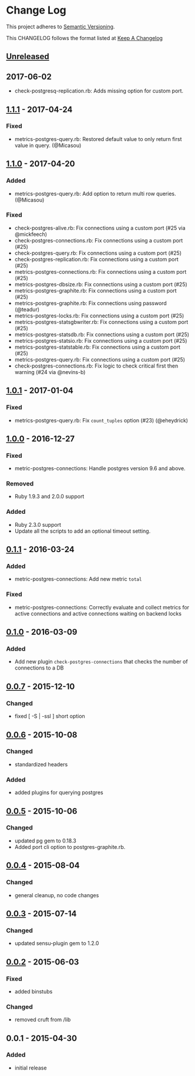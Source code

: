 # Change Log
This project adheres to [Semantic Versioning](http://semver.org/).

This CHANGELOG follows the format listed at [Keep A Changelog](http://keepachangelog.com/)

## [Unreleased]

## 2017-06-02
- check-postgresq-replication.rb: Adds missing option for custom port.

## [1.1.1] - 2017-04-24
### Fixed
- metrics-postgres-query.rb: Restored default value to only return first value in query. (@Micasou)

## [1.1.0] - 2017-04-20
### Added
- metrics-postgres-query.rb: Add option to return multi row queries. (@Micasou)

### Fixed
- check-postgres-alive.rb: Fix connections using a custom port (#25 via @mickfeech)
- check-postgres-connections.rb: Fix connections using a custom port (#25)
- check-postgres-query.rb: Fix connections using a custom port (#25)
- check-postgres-replication.rb: Fix connections using a custom port (#25)
- metrics-postgres-connections.rb: Fix connections using a custom port (#25)
- metrics-postgres-dbsize.rb: Fix connections using a custom port (#25)
- metrics-postgres-graphite.rb: Fix connections using a custom port (#25)
- metrics-postgres-graphite.rb: Fix connections using password (@teadur)
- metrics-postgres-locks.rb: Fix connections using a custom port (#25)
- metrics-postgres-statsgbwriter.rb: Fix connections using a custom port (#25)
- metrics-postgres-statsdb.rb: Fix connections using a custom port (#25)
- metrics-postgres-statsio.rb: Fix connections using a custom port (#25)
- metrics-postgres-statstable.rb: Fix connections using a custom port (#25)
- metrics-postgres-query.rb: Fix connections using a custom port (#25)
- check-postgres-connections.rb: Fix logic to check critical first then warning (#24 via @nevins-b)

## [1.0.1] - 2017-01-04
### Fixed
- metrics-postgres-query.rb: Fix `count_tuples` option (#23) (@eheydrick)

## [1.0.0] - 2016-12-27
### Fixed
- metric-postgres-connections: Handle postgres version 9.6 and above.

### Removed
- Ruby 1.9.3 and 2.0.0 support

### Added
- Ruby 2.3.0 support
- Update all the scripts to add an optional timeout setting.

## [0.1.1] - 2016-03-24
### Added
- metric-postgres-connections: Add new metric `total`

### Fixed
- metric-postgres-connections: Correctly evaluate and collect metrics for active connections and active connections waiting on backend locks

## [0.1.0] - 2016-03-09
### Added
- Add new plugin `check-postgres-connections` that checks the number of connections to a DB

## [0.0.7] - 2015-12-10
### Changed
- fixed [ -S | -ssl ] short option

## [0.0.6] - 2015-10-08
### Changed
- standardized headers

### Added
- added plugins for querying postgres

## [0.0.5] - 2015-10-06
### Changed
- updated pg gem to 0.18.3
- Added port cli option to postgres-graphite.rb.

## [0.0.4] - 2015-08-04
### Changed
- general cleanup, no code changes

## [0.0.3] - 2015-07-14
### Changed
- updated sensu-plugin gem to 1.2.0

## [0.0.2] - 2015-06-03
### Fixed
- added binstubs

### Changed
- removed cruft from /lib

## 0.0.1 - 2015-04-30
### Added
- initial release

[Unreleased]: https://github.com/sensu-plugins/sensu-plugins-postgres/compare/1.1.1...HEAD
[1.1.1]: https://github.com/sensu-plugins/sensu-plugins-postgres/compare/1.1.0...1.1.1
[1.1.0]: https://github.com/sensu-plugins/sensu-plugins-postgres/compare/1.0.1...1.1.0
[1.0.1]: https://github.com/sensu-plugins/sensu-plugins-postgres/compare/1.0.0...1.0.1
[1.0.0]: https://github.com/sensu-plugins/sensu-plugins-postgres/compare/0.1.1...1.0.0
[0.1.1]: https://github.com/sensu-plugins/sensu-plugins-postgres/compare/0.1.0...0.1.1
[0.1.0]: https://github.com/sensu-plugins/sensu-plugins-postgres/compare/0.0.7...0.1.0
[0.0.7]: https://github.com/sensu-plugins/sensu-plugins-postgres/compare/0.0.6...0.0.7
[0.0.6]: https://github.com/sensu-plugins/sensu-plugins-postgres/compare/0.0.5...0.0.6
[0.0.5]: https://github.com/sensu-plugins/sensu-plugins-postgres/compare/0.0.4...0.0.5
[0.0.4]: https://github.com/sensu-plugins/sensu-plugins-postgres/compare/0.0.3...0.0.4
[0.0.3]: https://github.com/sensu-plugins/sensu-plugins-postgres/compare/0.0.2...0.0.3
[0.0.2]: https://github.com/sensu-plugins/sensu-plugins-postgres/compare/0.0.1...0.0.2
